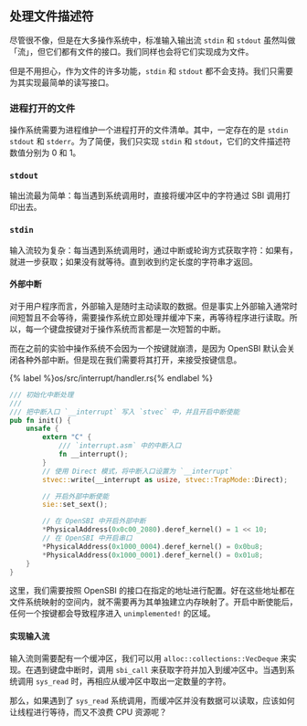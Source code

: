 ## 处理文件描述符

尽管很不像，但是在大多操作系统中，标准输入输出流 `stdin` 和 `stdout` 虽然叫做「流」，但它们都有文件的接口。我们同样也会将它们实现成为文件。

但是不用担心，作为文件的许多功能，`stdin` 和 `stdout` 都不会支持。我们只需要为其实现最简单的读写接口。

### 进程打开的文件

操作系统需要为进程维护一个进程打开的文件清单。其中，一定存在的是 `stdin` `stdout` 和 `stderr`。为了简便，我们只实现 `stdin` 和 `stdout`，它们的文件描述符数值分别为 0 和 1。

### `stdout`

输出流最为简单：每当遇到系统调用时，直接将缓冲区中的字符通过 SBI 调用打印出去。

### `stdin`

输入流较为复杂：每当遇到系统调用时，通过中断或轮询方式获取字符：如果有，就进一步获取；如果没有就等待。直到收到约定长度的字符串才返回。

#### 外部中断

对于用户程序而言，外部输入是随时主动读取的数据。但是事实上外部输入通常时间短暂且不会等待，需要操作系统立即处理并缓冲下来，再等待程序进行读取。所以，每一个键盘按键对于操作系统而言都是一次短暂的中断。

而在之前的实验中操作系统不会因为一个按键就崩溃，是因为 OpenSBI 默认会关闭各种外部中断。但是现在我们需要将其打开，来接受按键信息。

{% label %}os/src/interrupt/handler.rs{% endlabel %}
```rust
/// 初始化中断处理
///
/// 把中断入口 `__interrupt` 写入 `stvec` 中，并且开启中断使能
pub fn init() {
    unsafe {
        extern "C" {
            /// `interrupt.asm` 中的中断入口
            fn __interrupt();
        }
        // 使用 Direct 模式，将中断入口设置为 `__interrupt`
        stvec::write(__interrupt as usize, stvec::TrapMode::Direct);

        // 开启外部中断使能
        sie::set_sext();

        // 在 OpenSBI 中开启外部中断
        *PhysicalAddress(0x0c00_2080).deref_kernel() = 1 << 10;
        // 在 OpenSBI 中开启串口
        *PhysicalAddress(0x1000_0004).deref_kernel() = 0x0bu8;
        *PhysicalAddress(0x1000_0001).deref_kernel() = 0x01u8;
    }
}
```

这里，我们需要按照 OpenSBI 的接口在指定的地址进行配置。好在这些地址都在文件系统映射的空间内，就不需要再为其单独建立内存映射了。开启中断使能后，任何一个按键都会导致程序进入 `unimplemented!` 的区域。

#### 实现输入流

输入流则需要配有一个缓冲区，我们可以用 `alloc::collections::VecDeque` 来实现。在遇到键盘中断时，调用 `sbi_call` 来获取字符并加入到缓冲区中。当遇到系统调用 `sys_read` 时，再相应从缓冲区中取出一定数量的字符。

那么，如果遇到了 `sys_read` 系统调用，而缓冲区并没有数据可以读取，应该如何让线程进行等待，而又不浪费 CPU 资源呢？
